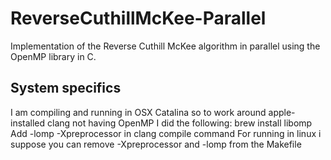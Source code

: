 # ReverseCuthillMcKee-Parallel
Implementation of the Reverse Cuthill McKee algorithm in parallel using the OpenMP library in C. 

## System specifics
I am compiling and running in OSX Catalina so to work around apple-installed clang not having OpenMP I did the following:
brew install libomp
Add -lomp -Xpreprocessor in clang compile command
For running in linux i suppose you can remove -Xpreprocessor and -lomp from the Makefile
